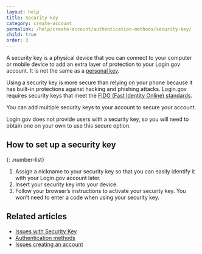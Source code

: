 ```yaml
---
layout: help
title: Security key
category: create-account
permalink: /help/create-account/authentication-methods/security-key/
child: true
order: 3
---
```


A security key is a physical device that you can connect to your computer or mobile device to add an extra layer of protection to your Login.gov account. It is not the same as a [personal key](/help/trouble-signing-in/how-to-sign-in/).

Using a security key is more secure than relying on your phone because it has built-in protections against hacking and phishing attacks. Login.gov requires security keys that meet the [FIDO (Fast Identity Online) standards](https://fidoalliance.org/).

You can add multiple security keys to your account to secure your account.

Login.gov does not provide users with a security key, so you will need to obtain one on your own to use this secure option.

## How to set up a security key

{: .number-list}

1. Assign a nickname to your security key so that you can easily identify it with your Login.gov account later.
2. Insert your security key into your device.
3. Follow your browser’s instructions to activate your security key. You won’t need to enter a code when using your security key.

## Related articles

* [Issues with Security Key](/help/trouble-signing-in/authentication/issues-with-security-key/)
* [Authentication methods](/help/create-account/authentication-methods/)
* [Issues creating an account](/help/create-account/issues-creating-an-account/)
